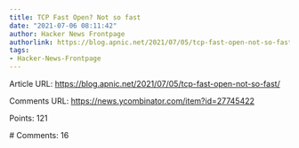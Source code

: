 ```yaml
---
title: TCP Fast Open? Not so fast
date: "2021-07-06 08:11:42"
author: Hacker News Frontpage
authorlink: https://blog.apnic.net/2021/07/05/tcp-fast-open-not-so-fast/
tags:
- Hacker-News-Frontpage
---
```


<p>Article URL: <a href="https://blog.apnic.net/2021/07/05/tcp-fast-open-not-so-fast/">https://blog.apnic.net/2021/07/05/tcp-fast-open-not-so-fast/</a></p>
<p>Comments URL: <a href="https://news.ycombinator.com/item?id=27745422">https://news.ycombinator.com/item?id=27745422</a></p>
<p>Points: 121</p>
<p># Comments: 16</p>
